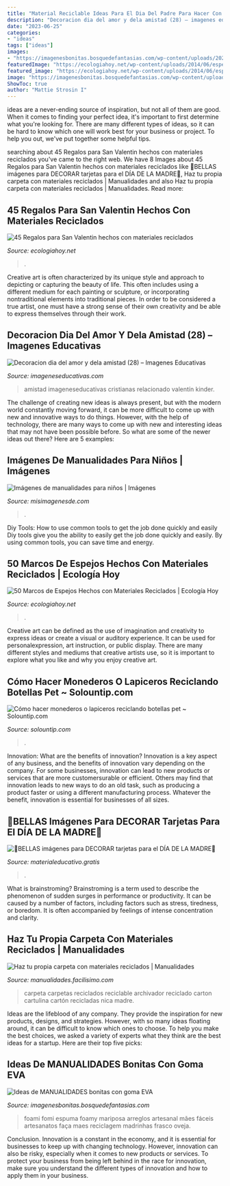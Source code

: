 ```yaml
---
title: "Material Reciclable Ideas Para El Dia Del Padre Para Hacer Con Niños : Carpeta Carpetas Reciclados Reciclable Archivador Reciclado Carton Cartulina Cartón Recicladas Nica Madre"
description: "Decoracion dia del amor y dela amistad (28) – imagenes educativas"
date: "2023-06-25"
categories:
- "ideas"
tags: ["ideas"]
images:
- "https://imagenesbonitas.bosquedefantasias.com/wp-content/uploads/2021/04/ideas-manualidades-goma-eva-5.jpg"
featuredImage: "https://ecologiahoy.net/wp-content/uploads/2014/06/espejodecorar-con-pasta-geometria-27.jpg"
featured_image: "https://ecologiahoy.net/wp-content/uploads/2014/06/espejodecorar-con-pasta-geometria-27.jpg"
image: "https://imagenesbonitas.bosquedefantasias.com/wp-content/uploads/2021/04/ideas-manualidades-goma-eva-5.jpg"
ShowToc: true
author: "Mattie Strosin I"
---
```



ideas are a never-ending source of inspiration, but not all of them are good. When it comes to finding your perfect idea, it's important to first determine what you're looking for. There are many different types of ideas, so it can be hard to know which one will work best for your business or project. To help you out, we've put together some helpful tips.

	

		
searching about 45 Regalos para San Valentin hechos con materiales reciclados you've came to the right web. We have 8 Images about 45 Regalos para San Valentin hechos con materiales reciclados like 💝BELLAS imágenes para DECORAR tarjetas para el DÍA DE LA MADRE🤱, Haz tu propia carpeta con materiales reciclados | Manualidades and also Haz tu propia carpeta con materiales reciclados | Manualidades. Read more:
		
    
## 45 Regalos Para San Valentin Hechos Con Materiales Reciclados

<img loading=lazy src="http://ecologiahoy.net/wp-content/uploads/2017/01/ideas-para-regalos-de-san-valentin-con-material-reciclado-manualidades.jpg" onerror="this.onerror=null;this.src='https://tse1.mm.bing.net/th?id=OIP.0L0IW-npSabGKk-oI1D4RAHaGK&amp;pid=15.1';" alt="45 Regalos para San Valentin hechos con materiales reciclados">

_Source: ecologiahoy.net_

>. 

	

Creative art is often characterized by its unique style and approach to depicting or capturing the beauty of life. This often includes using a different medium for each painting or sculpture, or incorporating nontraditional elements into traditional pieces. In order to be considered a true artist, one must have a strong sense of their own creativity and be able to express themselves through their work.

    
## Decoracion Dia Del Amor Y Dela Amistad (28) – Imagenes Educativas

<img loading=lazy src="https://www.imageneseducativas.com/wp-content/uploads/2015/02/Decoracion-dia-del-amor-y-dela-amistad-28.jpg" onerror="this.onerror=null;this.src='https://tse4.mm.bing.net/th?id=OIP.ID2tjVlkPejIoCqh8v3cFwHaJ4&amp;pid=15.1';" alt="Decoracion dia del amor y dela amistad (28) – Imagenes Educativas">

_Source: imageneseducativas.com_

>amistad imageneseducativas cristianas relacionado valentín kinder. 

	

The challenge of creating new ideas is always present, but with the modern world constantly moving forward, it can be more difficult to come up with new and innovative ways to do things. However, with the help of technology, there are many ways to come up with new and interesting ideas that may not have been possible before. So what are some of the newer ideas out there? Here are 5 examples: 

    
## Imágenes De Manualidades Para Niños | Imágenes

<img loading=lazy src="http://misimagenesde.com/wp-content/uploads/2017/04/manualidades-para-ninos-4.jpg" onerror="this.onerror=null;this.src='https://tse3.mm.bing.net/th?id=OIP.FQiRnJNrpdX2hfFBj34TPAHaJ4&amp;pid=15.1';" alt="Imágenes de manualidades para niños | Imágenes">

_Source: misimagenesde.com_

>. 

	

Diy Tools: How to use common tools to get the job done quickly and easily
Diy tools give you the ability to easily get the job done quickly and easily. By using common tools, you can save time and energy.

    
## 50 Marcos De Espejos Hechos Con Materiales Reciclados | Ecología Hoy

<img loading=lazy src="https://ecologiahoy.net/wp-content/uploads/2014/06/espejodecorar-con-pasta-geometria-27.jpg" onerror="this.onerror=null;this.src='https://tse4.mm.bing.net/th?id=OIP.q-Ns82RnbBnQWYI3ho6EOwHaEW&amp;pid=15.1';" alt="50 Marcos de Espejos Hechos con Materiales Reciclados | Ecología Hoy">

_Source: ecologiahoy.net_

>. 

	

Creative art can be defined as the use of imagination and creativity to express ideas or create a visual or auditory experience. It can be used for personalexpression, art instruction, or public display. There are many different styles and mediums that creative artists use, so it is important to explore what you like and why you enjoy creative art.

    
## Cómo Hacer Monederos O Lapiceros Reciclando Botellas Pet ~ Solountip.com

<img loading=lazy src="http://3.bp.blogspot.com/-utqV_XTfhA4/UwvITC4V6bI/AAAAAAAAk4M/Rxt-dn02Vyk/s1600/monederos-con-botellas-pet.jpg" onerror="this.onerror=null;this.src='https://tse3.mm.bing.net/th?id=OIP.uNleu8ENE6KudtiSQqJ7lgHaE7&amp;pid=15.1';" alt="Cómo hacer monederos o lapiceros reciclando botellas pet ~ Solountip.com">

_Source: solountip.com_

>. 

	

Innovation: What are the benefits of innovation?
Innovation is a key aspect of any business, and the benefits of innovation vary depending on the company. For some businesses, innovation can lead to new products or services that are more customersurable or efficient. Others may find that innovation leads to new ways to do an old task, such as producing a product faster or using a different manufacturing process. Whatever the benefit, innovation is essential for businesses of all sizes.

    
## 💝BELLAS Imágenes Para DECORAR Tarjetas Para El DÍA DE LA MADRE🤱

<img loading=lazy src="https://materialeducativo.gratis/wp-content/uploads/2019/05/happy-mothers-day-feliz-dia-de-la-madre-imagenes-para-decorar-768x512.jpg" onerror="this.onerror=null;this.src='https://tse1.mm.bing.net/th?id=OIP.xpolvcSIIT_ulvrj6iBe9QHaE8&amp;pid=15.1';" alt="💝BELLAS imágenes para DECORAR tarjetas para el DÍA DE LA MADRE🤱">

_Source: materialeducativo.gratis_

>. 

	

What is brainstroming?
Brainstroming is a term used to describe the phenomenon of sudden surges in performance or productivity. It can be caused by a number of factors, including factors such as stress, tiredness, or boredom. It is often accompanied by feelings of intense concentration and clarity.

    
## Haz Tu Propia Carpeta Con Materiales Reciclados | Manualidades

<img loading=lazy src="http://estag.fimagenes.com/img/3/2/g/X/G/2gXG_900.jpg" onerror="this.onerror=null;this.src='https://tse4.mm.bing.net/th?id=OIP.uxYfZMrmnNnTptlKQGdi4gHaEn&amp;pid=15.1';" alt="Haz tu propia carpeta con materiales reciclados | Manualidades">

_Source: manualidades.facilisimo.com_

>carpeta carpetas reciclados reciclable archivador reciclado carton cartulina cartón recicladas nica madre. 

	

Ideas are the lifeblood of any company. They provide the inspiration for new products, designs, and strategies. However, with so many ideas floating around, it can be difficult to know which ones to choose. To help you make the best choices, we asked a variety of experts what they think are the best ideas for a startup. Here are their top five picks: 

    
## Ideas De MANUALIDADES Bonitas Con Goma EVA

<img loading=lazy src="https://imagenesbonitas.bosquedefantasias.com/wp-content/uploads/2021/04/ideas-manualidades-goma-eva-5.jpg" onerror="this.onerror=null;this.src='https://tse3.mm.bing.net/th?id=OIP.7j0GYH2BHE6vYiRvSOY3rwAAAA&amp;pid=15.1';" alt="Ideas de MANUALIDADES bonitas con goma EVA">

_Source: imagenesbonitas.bosquedefantasias.com_

>foami fomi espuma foamy mariposa arreglos artesanal mães fáceis artesanatos faça maes reciclagem madrinhas frasco oveja. 

	

Conclusion.
Innovation is a constant in the economy, and it is essential for businesses to keep up with changing technology. However, innovation can also be risky, especially when it comes to new products or services. To protect your business from being left behind in the race for innovation, make sure you understand the different types of innovation and how to apply them in your business.

